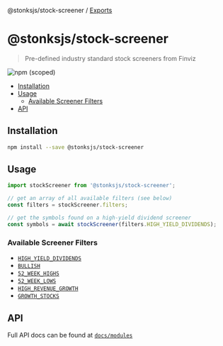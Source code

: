 @stonksjs/stock-screener / [Exports](modules.md)

# @stonksjs/stock-screener

> Pre-defined industry standard stock screeners from Finviz

![npm (scoped)](https://img.shields.io/npm/v/@stonksjs/stock-screener?color=brightgreen&style=flat-square)

- [Installation](#installation)
- [Usage](#usage)
  - [Available Screener Filters](#available-screener-filters)
- [API](#api)

<!-- ## Features

- TODO: add features... -->

## Installation

```bash
npm install --save @stonksjs/stock-screener
```

## Usage

```js
import stockScreener from '@stonksjs/stock-screener';

// get an array of all available filters (see below)
const filters = stockScreener.filters;

// get the symbols found on a high-yield dividend screener
const symbols = await stockScreener(filters.HIGH_YIELD_DIVIDENDS);
```

### Available Screener Filters

- [`HIGH_YIELD_DIVIDENDS`][HIGH_YIELD_DIVIDENDS]
- [`BULLISH`][BULLISH]
- [`52_WEEK_HIGHS`][52_WEEK_HIGHS]
- [`52_WEEK_LOWS`][52_WEEK_LOWS]
- [`HIGH_REVENUE_GROWTH`][HIGH_REVENUE_GROWTH]
- [`GROWTH_STOCKS`][GROWTH_STOCKS]

## API

Full API docs can be found at [`docs/modules`](./docs/modules.md)

<!-- references -->

<!-- prettier-ignore-start -->
[HIGH_YIELD_DIVIDENDS]: https://www.msn.com/en-us/money/listdetails/Highest%205year%20Dividend%20Growth/fl-4210ebac6782?ocid=hpmsn&cvid=09ce823c382944c2929477b2bac8205c&ei=21
[BULLISH]: https://www.msn.com/en-us/money/listdetails/Stocks%20Analysts%20are%20Bullish%20On/fl-938eb9e4f4d5?ocid=hpmsn&cvid=09ce823c382944c2929477b2bac8205c&ei=25
[52_WEEK_HIGHS]: https://www.msn.com/en-us/money/listdetails/52week%20High/fl-332e27279f36?ocid=hpmsn&cvid=09ce823c382944c2929477b2bac8205c&ei=38
[52_WEEK_LOWS]: https://www.msn.com/en-us/money/listdetails/52week%20Low/fl-4c3298bcd920?ocid=hpmsn&cvid=09ce823c382944c2929477b2bac8205c&ei=47
[HIGH_REVENUE_GROWTH]: https://www.msn.com/en-us/money/listdetails/High%20Revenue%20Growth/fl-944c649152e8?ocid=hpmsn&cvid=09ce823c382944c2929477b2bac8205c&ei=88
[GROWTH_STOCKS]: https://www.msn.com/en-us/money/listdetails/Growth%20Stocks/fl-b2340b8c101f?ocid=hpmsn&cvid=09ce823c382944c2929477b2bac8205c&ei=128
<!-- prettier-ignore-end -->
